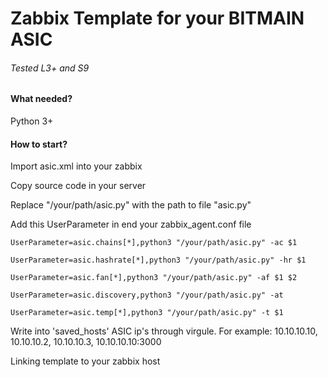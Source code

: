 # Zabbix Template for your BITMAIN ASIC
###### Tested L3+ and S9
#### What needed?
Python 3+
#### How to start?

Import asic.xml into your zabbix

Copy source code in your server

Replace "/your/path/asic.py" with the path to file "asic.py"

Add this UserParameter in end your zabbix_agent.conf file
 
`UserParameter=asic.chains[*],python3 "/your/path/asic.py" -ac $1`

`UserParameter=asic.hashrate[*],python3 "/your/path/asic.py" -hr $1`

`UserParameter=asic.fan[*],python3 "/your/path/asic.py" -af $1 $2`

`UserParameter=asic.discovery,python3 "/your/path/asic.py" -at`

`UserParameter=asic.temp[*],python3 "/your/path/asic.py" -t $1`

Write into 'saved_hosts' ASIC ip's through virgule. For example: 10.10.10.10, 10.10.10.2, 10.10.10.3, 10.10.10.10:3000

Linking template to your zabbix host 
